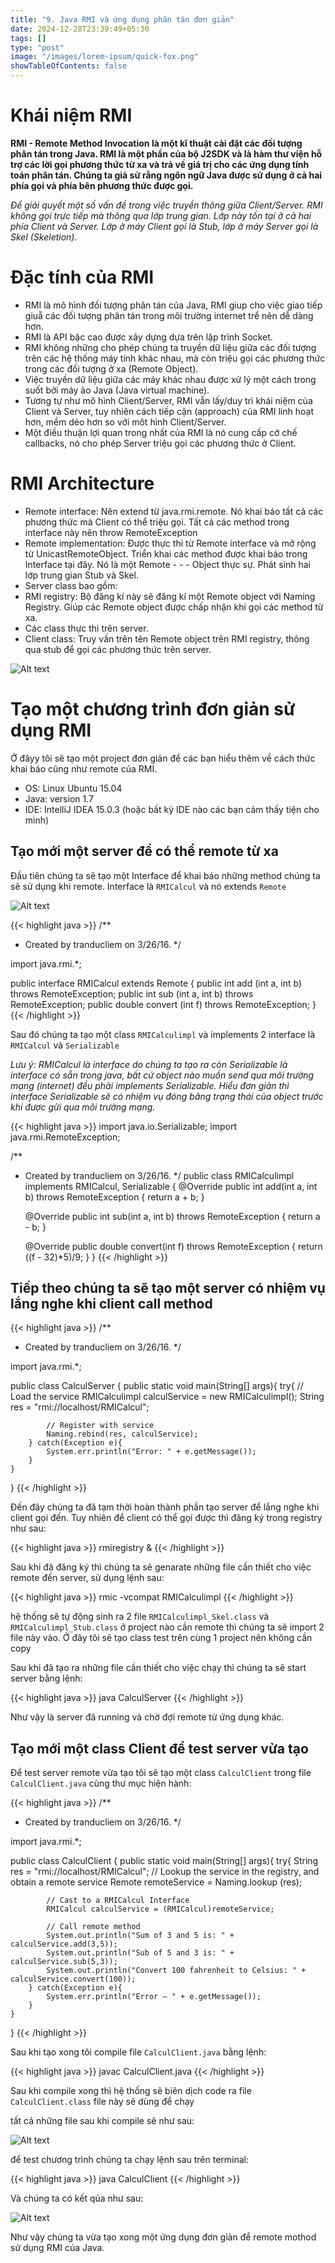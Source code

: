 ```yaml
---
title: "9. Java RMI và ứng dụng phân tán đơn giản"
date: 2024-12-28T23:39:49+05:30
tags: []
type: "post"
image: "/images/lorem-ipsum/quick-fox.png"
showTableOfContents: false
---
```

# Khái niệm RMI

**RMI - Remote Method Invocation là một kĩ thuật cài đặt các đối tượng phân tán trong Java. RMI là một phần của bộ J2SDK và là hàm thư viện hỗ trợ các lời gọi phương thức từ xa và trả về giá trị cho các ứng dụng tính toán phân tán. Chúng ta giả sử rằng ngôn ngữ Java được sử dụng ở cả hai phía gọi và phía bên phương thức được gọi.**

*Để giải quyết một số vấn đề trong việc truyền thông giữa Client/Server. RMI không gọi trực tiếp mà thông qua lớp trung gian. Lớp này tồn tại ở cả hai phía Client và Server. Lớp ở máy Client gọi là Stub, lớp ở máy Server gọi là Skel (Skeletion).*

# Đặc tính của RMI

- RMI là mô hình đối tượng phân tán của Java, RMI giup cho việc giao tiếp giuẵ các đối tượng phân tán trong môi trường internet trể nên dễ dàng hơn.
- RMI là API bậc cao được xây dựng dựa trên lập trình Socket.
- RMI không những cho phép chúng ta truyền dữ liệu giữa các đối tượng trên các hệ thống máy tính khác nhau, mà còn triệu gọi các phương thức trong các đối tượng ở xa (Remote Object).
- Việc truyền dữ liệu giữa các máy khác nhau được xử lý một cách trong suốt bởi máy ảo Java (Java virtual machine).
- Tương tự như mô hình Client/Server, RMI vẫn lấy/duy trì khái niệm của Client và Server, tuy nhiên cách tiếp cận (approach) của RMI linh hoạt hơn, mềm dẻo hơn so với môt hình Client/Server.
- Một điều thuận lợi quan trong nhất của RMI là nó cung cấp cớ chế callbacks, nó cho phép Server triệu gọi các phương thức ở Client.

# RMI Architecture

- Remote interface: Nên extend từ java.rmi.remote. Nó khai báo tất cả các phương thức mà Client có thể triệu gọi. Tất cả các method trong interface này nên throw RemoteException
- Remote implementation: Được thực thi từ Remote interface và mở rộng từ UnicastRemoteObject. Triển khai các method được khai báo trong Interface tại đây. Nó là một Remote - - - Object thực sự. Phát sinh hai lớp trung gian Stub và Skel.
- Server class bao gồm:
- RMI registry: Bộ đăng kí này sẽ đăng kí một Remote object với Naming Registry. Giúp các Remote object được chấp nhận khi gọi các method từ xa.
- Các class thực thi trên server.
- Client class: Truy vấn trên tên Remote object trên RMI registry, thông qua stub để gọi các phương thức trên server.

![Alt text](/images/rmi-2.gif)

# Tạo một chương trình đơn giản sử dụng RMI

Ở đâyy tôi sẽ tạo một project đơn giản để các bạn hiểu thêm về cách thức khai báo cũng như remote của RMI.

- OS: Linux Ubuntu 15.04
- Java: version 1.7
- IDE: IntelliJ IDEA 15.0.3 (hoặc bất kỳ IDE nào các bạn cảm thấy tiện cho mình)

## Tạo mới một server để có thể remote từ xa

Đầu tiên chúng ta sẽ tạo một Interface để khai báo những method chúng ta sẽ sử dụng khi remote. Interface là `RMICalcul` và nó extends `Remote`

![Alt text](/images/9361ec5e-e3ad-40ce-ac37-0d8a1ff01727.webp)

{{< highlight java >}}
/**
 * Created by tranducliem on 3/26/16.
 */

import java.rmi.*;

public interface RMICalcul extends Remote {
    public int add (int a, int b) throws RemoteException;
    public int sub (int a, int b) throws RemoteException;
    public double convert (int f) throws RemoteException;
}
{{< /highlight >}}

Sau đó chúng ta tạo một class `RMICalculimpl` và implements 2 interface là `RMICalcul` và `Serializable`

*Lưu ý: RMICalcul là interface do chúng ta tạo ra còn Serializable là interface có sẵn trong java, bất cứ object nào muốn send qua môi trường mạng (internet) đều phải implements Serializable. Hiểu đơn giản thì interface Serializable sẽ có nhiệm vụ đóng băng trạng thái của object trước khi được gửi qua môi trường mạng.*

{{< highlight java >}}
import java.io.Serializable;
import java.rmi.RemoteException;

/**
 * Created by tranducliem on 3/26/16.
 */
public class RMICalculimpl implements RMICalcul, Serializable {
    @Override
    public int add(int a, int b) throws RemoteException {
        return a + b;
    }

    @Override
    public int sub(int a, int b) throws RemoteException {
        return a - b;
    }

    @Override
    public double convert(int f) throws RemoteException {
        return  ((f - 32)*5)/9;
    }
}
{{< /highlight >}}

## Tiếp theo chúng ta sẽ tạo một server có nhiệm vụ lắng nghe khi client call method

{{< highlight java >}}
/**
 * Created by tranducliem on 3/26/16.
 */

import java.rmi.*;

public class CalculServer {
    public static void main(String[] args){
        try{
            // Load the service
            RMICalculimpl calculService = new RMICalculimpl();
            String res = "rmi://localhost/RMICalcul";

            // Register with service
            Naming.rebind(res, calculService);
        } catch(Exception e){
            System.err.println("Error: " + e.getMessage());
        }
    }
}
{{< /highlight >}}

Đến đây chúng ta đã tạm thời hoàn thành phần tạo server để lắng nghe khi client gọi đến. Tuy nhiên để client có thể gọi được thì đăng ký trong registry như sau:

{{< highlight java >}}
rmiregistry &
{{< /highlight >}}

Sau khi đã đăng ký thì chúng ta sẽ genarate những file cần thiết cho việc remote đến server, sử dụng lệnh sau:

{{< highlight java >}}
rmic -vcompat RMICalculimpl
{{< /highlight >}}

hệ thống sẽ tự động sinh ra 2 file `RMICalculimpl_Skel.class` và `RMICalculimpl_Stub.class` ở project nào cần remote thì chúng ta sẽ import 2 file này vào. Ở đây tôi sẽ tạo class test trên cùng 1 project nên không cần copy

Sau khi đã tạo ra những file cần thiết cho việc chạy thì chúng ta sẽ start server bằng lệnh:

{{< highlight java >}}
java CalculServer
{{< /highlight >}}

Như vậy là server đã running và chờ đợi remote từ ứng dụng khác.

## Tạo mới một class Client để test server vừa tạo

Để test server remote vừa tạo tôi sẽ tạo một class `CalculClient` trong file `CalculClient.java` cùng thư mục hiện hành:

{{< highlight java >}}
/**
 * Created by tranducliem on 3/26/16.
 */

import java.rmi.*;

public class CalculClient {
    public static void main(String[] args){
        try{
            String res = "rmi://localhost/RMICalcul";
            // Lookup the service in the registry, and obtain a remote service
            Remote remoteService = Naming.lookup (res);

            // Cast to a RMICalcul Interface
            RMICalcul calculService = (RMICalcul)remoteService;

            // Call remote method
            System.out.println("Sum of 3 and 5 is: " + calculService.add(3,5));
            System.out.println("Sub of 5 and 3 is: " + calculService.sub(5,3));
            System.out.println("Convert 100 fahrenheit to Celsius: " + calculService.convert(100));
        } catch(Exception e){
            System.err.println("Error – " + e.getMessage());
        }
    }
}
{{< /highlight >}}

Sau khi tạo xong tôi compile file `CalculClient.java` bằng lệnh:

{{< highlight java >}}
javac CalculClient.java
{{< /highlight >}}

Sau khi compile xong thì hệ thống sẽ biên dịch code ra file `CalculClient.class` file này sẽ dùng để chạy

tất cả những file sau khi compile sẽ như sau:

![Alt text](/images/32140ae7-5bbc-4261-818a-fbe7bac17cf9.png)

để test chương trình chúng ta chạy lệnh sau trên terminal:

{{< highlight java >}}
java CalculClient
{{< /highlight >}}

Và chúng ta có kết qủa như sau:

![Alt text](/images/fbe03dd4-49e4-468a-8ce7-6b780c536719.png)

Như vậy chúng ta vừa tạo xong một ứng dụng đơn gỉản để remote mothod sử dụng RMI của Java. 